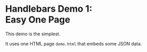 # Handlebars Demo 1:<br>Easy One Page

This demo is the simplest.

It uses one HTML page `demo.html` that embeds some JSON data.
